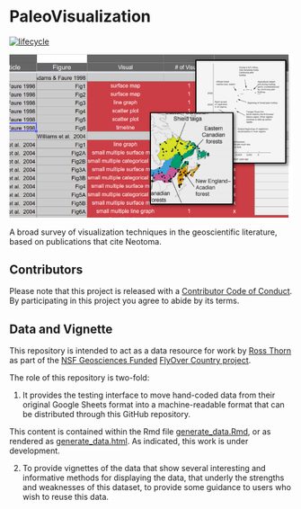 # PaleoVisualization

<!-- badges: start -->

[![lifecycle](https://img.shields.io/badge/lifecycle-archived-orange.svg)](https://www.tidyverse.org/lifecycle/#archived) 

<!-- badges: end -->

![](images/visualization.png)

A broad survey of visualization techniques in the geoscientific literature, based on publications that cite Neotoma.

## Contributors

Please note that this project is released with a [Contributor Code of Conduct](CODE_OF_CONDUCT.md).  By participating in this project you agree to abide by its terms.

## Data and Vignette

This repository is intended to act as a data resource for work by [Ross Thorn](https://rossthorn.github.io/) as part of the [NSF Geosciences Funded](https://www.nsf.gov/awardsearch/showAward?AWD_ID=1550855&HistoricalAwards=false) [FlyOver Country project](http://flyovercountry.io).

The role of this repository is two-fold:

1.  It provides the testing interface to move hand-coded data from their original Google Sheets format into a machine-readable format that can be distributed through this GitHub repository.

This content is contained within the Rmd file [generate_data.Rmd](), or as rendered as [generate_data.html](http://htmlpreview.github.io/?https://github.com/NeotomaDB/PaleoVisualization/blob/master/generate_data.html).  As indicated, this work is under development.

2.  To provide vignettes of the data that show several interesting and informative methods for displaying the data, that underly the strengths and weaknesses of this dataset, to provide some guidance to users who wish to reuse this data.